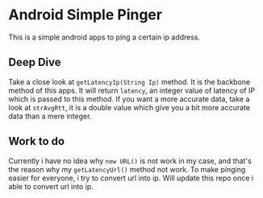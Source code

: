 # Android Simple Pinger

This is a simple android apps to ping a certain ip address.

## Deep Dive
Take a close look at `getLatencyIp(String Ip)` method. It is the backbone method of this apps. It will return `latency`, an integer value of latency of IP which is passed to this method. If you want a more accurate data, take a look at `strAvgRtt`, it is a double value which give you a bit more accurate data than a mere integer.

## Work to do
Currently i have no idea why `new URL()` is not work in my case, and that's the reason why my `getLatencyUrl()` method not work. To make pinging easier for everyone, i try to convert url into ip. Will update this repo once i able to convert url into ip. 
